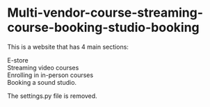 # Multi-vendor-course-streaming-course-booking-studio-booking

This is a website that has 4 main sections:  

E-store  
Streaming video courses  
Enrolling in in-person courses  
Booking a sound studio.  


The settings.py file is removed.
